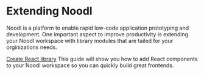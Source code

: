 # Extending Noodl

Noodl is a platform to enable rapid low-code application prototyping and development. One important aspect to improve productivity is extending your Noodl workspace with library modules that are tailed for your orginizations needs.

[Create React library](extending/create-react-lib.md)
This guide will show you how to add React components to your Noodl workspace so you can quickly build great frontends.



